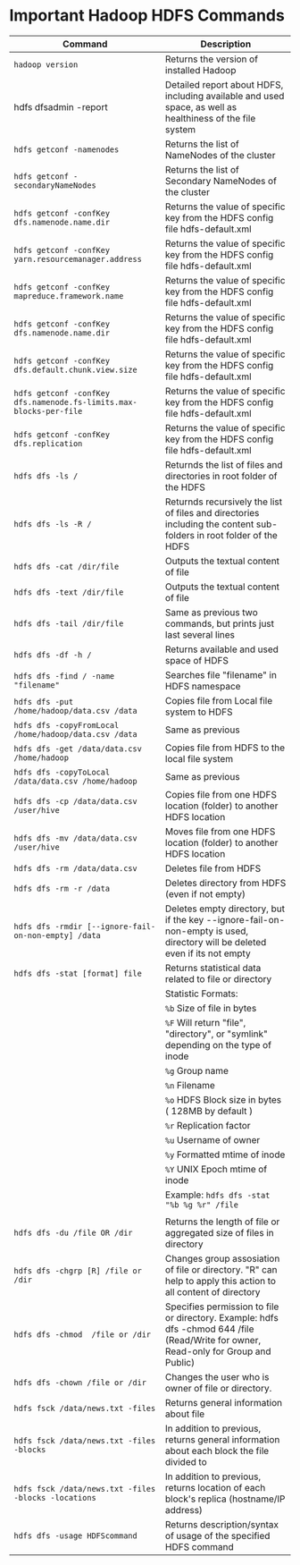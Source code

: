 # Important Hadoop HDFS Commands
| Command | Description
|---|----|
| `hadoop version` | Returns the version of installed Hadoop |
| hdfs dfsadmin -report | Detailed report about HDFS, including available and used space, as well as healthiness of the file system |
| `hdfs getconf -namenodes` | Returns the list of NameNodes of the cluster |
| `hdfs getconf -secondaryNameNodes` | Returns the list of Secondary NameNodes of the cluster |
| `hdfs getconf -confKey dfs.namenode.name.dir` | Returns the value of specific key from the HDFS config file hdfs-default.xml |
| `hdfs getconf -confKey yarn.resourcemanager.address` | Returns the value of specific key from the HDFS config file hdfs-default.xml |
| `hdfs getconf -confKey mapreduce.framework.name` | Returns the value of specific key from the HDFS config file hdfs-default.xml |
| `hdfs getconf -confKey dfs.namenode.name.dir` | Returns the value of specific key from the HDFS config file hdfs-default.xml |
| `hdfs getconf -confKey dfs.default.chunk.view.size` | Returns the value of specific key from the HDFS config file hdfs-default.xml |
| `hdfs getconf -confKey dfs.namenode.fs-limits.max-blocks-per-file` | Returns the value of specific key from the HDFS config file hdfs-default.xml |
| `hdfs getconf -confKey dfs.replication` | Returns the value of specific key from the HDFS config file hdfs-default.xml |
| `hdfs dfs -ls /` | Returnds the list of files and directories in root folder of the HDFS |
| `hdfs dfs -ls -R /` | Returnds recursively the list of files and directories including the content sub-folders in root folder of the HDFS |
| `hdfs dfs -cat /dir/file` | Outputs the textual content of file |
| `hdfs dfs -text /dir/file` | Outputs the textual content of file |
| `hdfs dfs -tail /dir/file` | Same as previous two commands, but prints just last several lines |
| `hdfs dfs -df -h /` | Returns available and used space of HDFS |
| `hdfs dfs -find / -name "filename"` | Searches file "filename" in HDFS namespace |
| `hdfs dfs -put /home/hadoop/data.csv /data` | Copies file from Local file system to HDFS |
| `hdfs dfs -copyFromLocal /home/hadoop/data.csv /data` | Same as previous |
| `hdfs dfs -get /data/data.csv /home/hadoop` | Copies file from HDFS to the local file system |
| `hdfs dfs -copyToLocal /data/data.csv /home/hadoop` | Same as previous |
| `hdfs dfs -cp /data/data.csv /user/hive` | Copies file from one HDFS location (folder) to another HDFS location | 
| `hdfs dfs -mv /data/data.csv /user/hive` | Moves file from one HDFS location (folder) to another HDFS location | 
| `hdfs dfs -rm /data/data.csv` | Deletes file from HDFS |
| `hdfs dfs -rm -r /data` | Deletes directory from HDFS (even if not empty) |
| `hdfs dfs -rmdir [--ignore-fail-on-non-empty] /data` | Deletes empty directory, but if the key --ignore-fail-on-non-empty is used, directory will be deleted even if its not empty |
| `hdfs dfs -stat [format] file` | Returns statistical data related to file or directory |
| | Statistic Formats: |
| | `%b`  Size of file in bytes |
| | `%F`  Will return "file", "directory", or "symlink" depending on the type of inode |
| | `%g`  Group name |
| | `%n`  Filename |
| | `%o`  HDFS Block size in bytes ( 128MB by default ) |
| | `%r`  Replication factor |
| | `%u`  Username of owner |
| | `%y`  Formatted mtime of inode |
| | `%Y`  UNIX Epoch mtime of inode |
| | Example: `hdfs dfs -stat "%b %g %r" /file` |
| | |
| `hdfs dfs -du /file OR /dir` | Returns the length of file or aggregated size of files in directory |
| `hdfs dfs -chgrp [R] /file or /dir` | Changes group assosiation of file or directory. "R" can help to apply this action to all content of directory |
| `hdfs dfs -chmod	/file or /dir `| Specifies permission to file or directory. Example: hdfs dfs -chmod	644 /file (Read/Write for owner, Read-only for Group and Public) |
| `hdfs dfs -chown /file or /dir` | Changes the user who is owner of file or directory.
| `hdfs fsck /data/news.txt -files` | Returns general information about file |
| `hdfs fsck /data/news.txt -files -blocks` | In addition to previous, returns general information about each block the file divided to |
| `hdfs fsck /data/news.txt -files -blocks -locations` | In addition to previous, returns location of each block's replica (hostname/IP address) |
| `hdfs dfs -usage HDFScommand` | Returns description/syntax of usage of the specified HDFS command |

